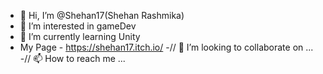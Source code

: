 - 👋 Hi, I’m @Shehan17(Shehan Rashmika)
- 👀 I’m interested in gameDev
- 🌱 I’m currently learning Unity
- My Page - https://shehan17.itch.io/
-// 💞️ I’m looking to collaborate on ...
-// 📫 How to reach me ...

<!---
Shehan17/Shehan17 is a ✨ special ✨ repository because its `README.md` (this file) appears on your GitHub profile.
You can click the Preview link to take a look at your changes.
--->
